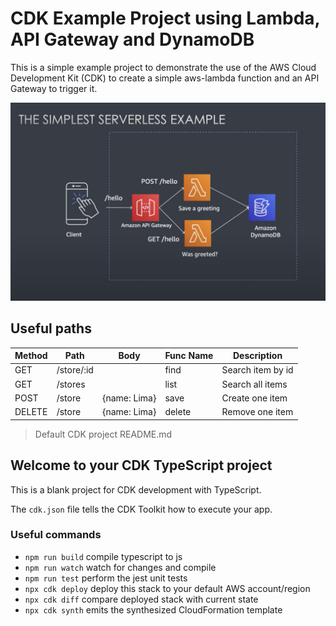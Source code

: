 # CDK Example Project using Lambda, API Gateway and DynamoDB

This is a simple example project to demonstrate the use of the AWS Cloud Development Kit (CDK)
to create a simple aws-lambda function and an API Gateway to trigger it.

![infra.png](infra.png)

## Useful paths

| Method | Path       | Body         | Func Name | Description       |
|--------|------------|--------------|-----------|-------------------|
| GET    | /store/:id |              | find      | Search item by id |
| GET    | /stores    |              | list      | Search all items  |
| POST   | /store     | {name: Lima} | save      | Create one item   |
| DELETE | /store     | {name: Lima} | delete    | Remove one item   |

> Default CDK project README.md

## Welcome to your CDK TypeScript project

This is a blank project for CDK development with TypeScript.

The `cdk.json` file tells the CDK Toolkit how to execute your app.

### Useful commands

* `npm run build`   compile typescript to js
* `npm run watch`   watch for changes and compile
* `npm run test`    perform the jest unit tests
* `npx cdk deploy`  deploy this stack to your default AWS account/region
* `npx cdk diff`    compare deployed stack with current state
* `npx cdk synth`   emits the synthesized CloudFormation template

